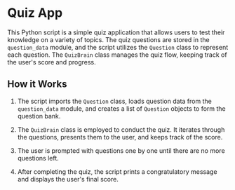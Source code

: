# Quiz App

This Python script is a simple quiz application that allows users to test their knowledge on a variety of topics. The quiz questions are stored in the `question_data` module, and the script utilizes the `Question` class to represent each question. The `QuizBrain` class manages the quiz flow, keeping track of the user's score and progress.

## How it Works

1. The script imports the `Question` class, loads question data from the `question_data` module, and creates a list of `Question` objects to form the question bank.

2. The `QuizBrain` class is employed to conduct the quiz. It iterates through the questions, presents them to the user, and keeps track of the score.

3. The user is prompted with questions one by one until there are no more questions left.

4. After completing the quiz, the script prints a congratulatory message and displays the user's final score.
